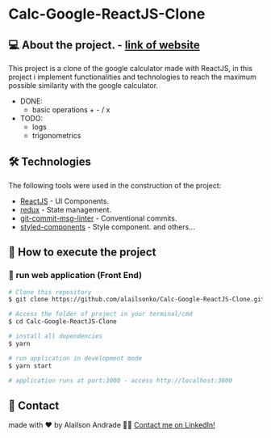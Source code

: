 # Calc-Google-ReactJS-Clone

## 💻 About the project. - [link of website](https://calc-google-reactjs.netlify.app)

This project is a clone of the google calculator made with ReactJS, in this project i implement functionalities and technologies to reach the maximum possible similarity with the google calculator.

- DONE:
  - basic operations + - / x  
- TODO:
  - logs
  - trigonometrics


## 🛠 Technologies

The following tools were used in the construction of the project:

- [ReactJS](reactjs) - UI Components.
- [redux](redux) - State management.
- [git-commit-msg-linter](git-commit-msg-linter) - Conventional commits.
- [styled-components](styled-components) - Style component.
 and others...

 ## 🚀 How to execute the project

 ### 🧭 run web application (Front End)

```bash
# Clone this repository
$ git clone https://github.com/alailsonko/Calc-Google-ReactJS-Clone.git

# Access the folder of project in your terminal/cmd
$ cd Calc-Google-ReactJS-Clone

# install all dependencies
$ yarn

# run application in development mode
$ yarn start

# application runs at port:3000 - access http://localhost:3000
```

## 📝 Contact

made with ❤️ by Alailson Andrade 👋🏽 [Contact me on LinkedIn!](https://www.linkedin.com/in/alailson-andrade-5478841b0/)